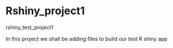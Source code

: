 # Rshiny_project1
rshiny_test_project1

In this project we shall be adding files to build our test R shiny app
